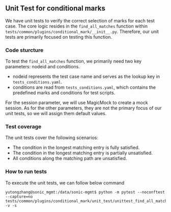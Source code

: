 ## Unit Test for conditional marks
We have unit tests to verify the correct selection of marks for each test case. The core logic resides in the `find_all_matches` function within `tests/common/plugins/conditional_mark/__init__.py`.
Therefore, our unit tests are primarily focused on testing this function.

### Code sturcture
To test the `find_all_matches` function, we primarily need two key parameters: nodeid and conditions.
- nodeid represents the test case name and serves as the lookup key in `tests_conditions.yaml`.
- conditions are read from `tests_conditions.yaml`, which contains the predefined marks and conditions for test scripts.

For the session parameter, we will use MagicMock to create a mock session.
As for the other parameters, they are not the primary focus of our unit tests, so we will assign them default values.

### Test coverage
The unit tests cover the following scenarios:
- The condition in the longest matching entry is fully satisfied.
- The condition in the longest matching entry is partially unsatisfied.
- All conditions along the matching path are unsatisfied.


### How to run tests
To execute the unit tests, we can follow below command
```buildoutcfg
yutongzhang@sonic_mgmt:/data/sonic-mgmt$ python -m pytest --noconftest --capture=no tests/common/plugins/conditional_mark/unit_test/unittest_find_all_matches.py -v -s
```
